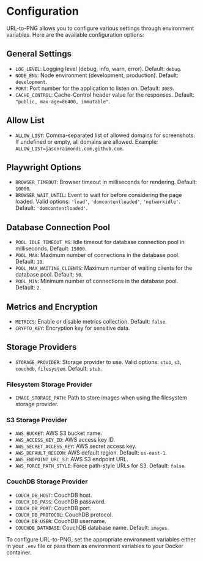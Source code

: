 # Configuration

URL-to-PNG allows you to configure various settings through environment variables. Here are the available configuration options:

## General Settings

- `LOG_LEVEL`: Logging level (debug, info, warn, error). Default: `debug`.
- `NODE_ENV`: Node environment (development, production). Default: `development`.
- `PORT`: Port number for the application to listen on. Default: `3089`.
- `CACHE_CONTROL`: Cache-Control header value for the responses. Default: `"public, max-age=86400, immutable"`.

## Allow List

- `ALLOW_LIST`: Comma-separated list of allowed domains for screenshots. If undefined or empty, all domains are allowed. Example: `ALLOW_LIST=jasonraimondi.com,github.com`.

## Playwright Options

- `BROWSER_TIMEOUT`: Browser timeout in milliseconds for rendering. Default: `10000`.
- `BROWSER_WAIT_UNTIL`: Event to wait for before considering the page loaded. Valid options: `'load'`, `'domcontentloaded'`, `'networkidle'`. Default: `'domcontentloaded'`.

## Database Connection Pool

- `POOL_IDLE_TIMEOUT_MS`: Idle timeout for database connection pool in milliseconds. Default: `15000`.
- `POOL_MAX`: Maximum number of connections in the database pool. Default: `10`.
- `POOL_MAX_WAITING_CLIENTS`: Maximum number of waiting clients for the database pool. Default: `50`.
- `POOL_MIN`: Minimum number of connections in the database pool. Default: `2`.

## Metrics and Encryption

- `METRICS`: Enable or disable metrics collection. Default: `false`.
- `CRYPTO_KEY`: Encryption key for sensitive data.

## Storage Providers

- `STORAGE_PROVIDER`: Storage provider to use. Valid options: `stub`, `s3`, `couchdb`, `filesystem`. Default: `stub`.

### Filesystem Storage Provider

- `IMAGE_STORAGE_PATH`: Path to store images when using the filesystem storage provider.

### S3 Storage Provider

- `AWS_BUCKET`: AWS S3 bucket name.
- `AWS_ACCESS_KEY_ID`: AWS access key ID.
- `AWS_SECRET_ACCESS_KEY`: AWS secret access key.
- `AWS_DEFAULT_REGION`: AWS default region. Default: `us-east-1`.
- `AWS_ENDPOINT_URL_S3`: AWS S3 endpoint URL.
- `AWS_FORCE_PATH_STYLE`: Force path-style URLs for S3. Default: `false`.

### CouchDB Storage Provider

- `COUCH_DB_HOST`: CouchDB host.
- `COUCH_DB_PASS`: CouchDB password.
- `COUCH_DB_PORT`: CouchDB port.
- `COUCH_DB_PROTOCOL`: CouchDB protocol.
- `COUCH_DB_USER`: CouchDB username.
- `COUCHDB_DATABASE`: CouchDB database name. Default: `images`.

To configure URL-to-PNG, set the appropriate environment variables either in your `.env` file or pass them as environment variables to your Docker container.
